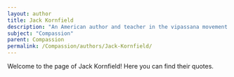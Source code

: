 ```yaml
---
layout: author
title: Jack Kornfield
description: "An American author and teacher in the vipassana movement of American Buddhism, focusing on the importance of loving-kindness and compassion."
subject: "Compassion"
parent: Compassion
permalink: /Compassion/authors/Jack-Kornfield/
---
```


Welcome to the page of Jack Kornfield! Here you can find their quotes.
